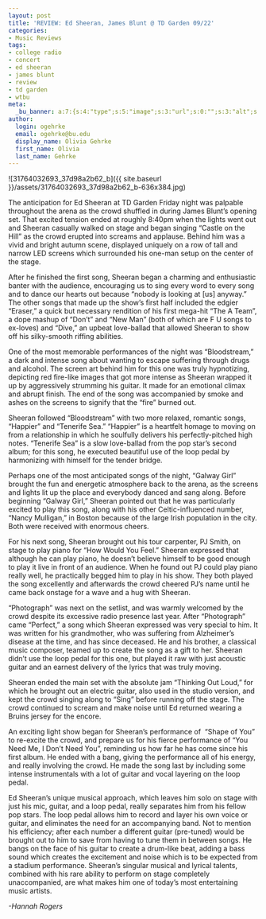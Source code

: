 ```yaml
---
layout: post
title: 'REVIEW: Ed Sheeran, James Blunt @ TD Garden 09/22'
categories:
- Music Reviews
tags:
- college radio
- concert
- ed sheeran
- james blunt
- review
- td garden
- wtbu
meta:
  _bu_banner: a:7:{s:4:"type";s:5:"image";s:3:"url";s:0:"";s:3:"alt";s:0:"";s:7:"post_id";s:0:"";s:4:"html";s:0:"";s:8:"position";s:12:"contentWidth";s:7:"caption";s:0:"";}
author:
  login: ogehrke
  email: ogehrke@bu.edu
  display_name: Olivia Gehrke
  first_name: Olivia
  last_name: Gehrke
---
```

![31764032693_37d98a2b62_b]({{ site.baseurl }}/assets/31764032693_37d98a2b62_b-636x384.jpg)

The anticipation for Ed Sheeran at TD Garden Friday night was palpable throughout the arena as the crowd shuffled in during James Blunt’s opening set. That excited tension ended at roughly 8:40pm when the lights went out and Sheeran casually walked on stage and began singing “Castle on the Hill” as the crowd erupted into screams and applause. Behind him was a vivid and bright autumn scene, displayed uniquely on a row of tall and narrow LED screens which surrounded his one-man setup on the center of the stage.

After he finished the first song, Sheeran began a charming and enthusiastic banter with the audience, encouraging us to sing every word to every song and to dance our hearts out because “nobody is looking at \[us\] anyway.” The other songs that made up the show’s first half included the edgier “Eraser,” a quick but necessary rendition of his first mega-hit “The A Team”, a dope mashup of “Don’t” and “New Man” (both of which are F U songs to ex-loves) and “Dive,” an upbeat love-ballad that allowed Sheeran to show off his silky-smooth riffing abilities.

One of the most memorable performances of the night was “Bloodstream,” a dark and intense song about wanting to escape suffering through drugs and alcohol. The screen art behind him for this one was truly hypnotizing, depicting red fire-like images that got more intense as Sheeran wrapped it up by aggressively strumming his guitar. It made for an emotional climax and abrupt finish. The end of the song was accompanied by smoke and ashes on the screens to signify that the “fire” burned out.

Sheeran followed “Bloodstream” with two more relaxed, romantic songs, “Happier” and “Tenerife Sea.” “Happier” is a heartfelt homage to moving on from a relationship in which he soulfully delivers his perfectly-pitched high notes. “Tenerife Sea” is a slow love-ballad from the pop star’s second album; for this song, he executed beautiful use of the loop pedal by harmonizing with himself for the tender bridge.

Perhaps one of the most anticipated songs of the night, “Galway Girl” brought the fun and energetic atmosphere back to the arena, as the screens and lights lit up the place and everybody danced and sang along. Before beginning “Galway Girl,” Sheeran pointed out that he was particularly excited to play this song, along with his other Celtic-influenced number, “Nancy Mulligan,” in Boston because of the large Irish population in the city. Both were received with enormous cheers.

For his next song, Sheeran brought out his tour carpenter, PJ Smith, on stage to play piano for “How Would You Feel.” Sheeran expressed that although he can play piano, he doesn’t believe himself to be good enough to play it live in front of an audience. When he found out PJ could play piano really well, he practically begged him to play in his show. They both played the song excellently and afterwards the crowd cheered PJ’s name until he came back onstage for a wave and a hug with Sheeran.

“Photograph” was next on the setlist, and was warmly welcomed by the crowd despite its excessive radio presence last year. After “Photograph” came “Perfect,” a song which Sheeran expressed was very special to him. It was written for his grandmother, who was suffering from Alzheimer’s disease at the time, and has since deceased. He and his brother, a classical music composer, teamed up to create the song as a gift to her. Sheeran didn’t use the loop pedal for this one, but played it raw with just acoustic guitar and an earnest delivery of the lyrics that was truly moving.

Sheeran ended the main set with the absolute jam “Thinking Out Loud,” for which he brought out an electric guitar, also used in the studio version, and kept the crowd singing along to “Sing” before running off the stage. The crowd continued to scream and make noise until Ed returned wearing a Bruins jersey for the encore.

An exciting light show began for Sheeran’s performance of  “Shape of You” to re-excite the crowd, and prepare us for his fierce performance of “You Need Me, I Don’t Need You”, reminding us how far he has come since his first album. He ended with a bang, giving the performance all of his energy, and really involving the crowd. He made the song last by including some intense instrumentals with a lot of guitar and vocal layering on the loop pedal.

Ed Sheeran’s unique musical approach, which leaves him solo on stage with just his mic, guitar, and a loop pedal, really separates him from his fellow pop stars. The loop pedal allows him to record and layer his own voice or guitar, and eliminates the need for an accompanying band. Not to mention his efficiency; after each number a different guitar (pre-tuned) would be brought out to him to save from having to tune them in between songs. He bangs on the face of his guitar to create a drum-like beat, adding a bass sound which creates the excitement and noise which is to be expected from a stadium performance. Sheeran’s singular musical and lyrical talents, combined with his rare ability to perform on stage completely unaccompanied, are what makes him one of today’s most entertaining music artists.

_\-Hannah Rogers_
